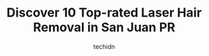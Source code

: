 ---
layout: ampstory
image: https://i0.wp.com/www.depkes.org/wp-content/uploads/2023/06/laser-hair-removal-0-in-san-juan-pr-1685772568.jpeg?resize=640,853
author: techidn
featured: false
description: Discover the impressive array of Laser Hair Removal options in San Juan PR, where you can find 10 of the largest Laser Hair Removal establishments in the area. From renowned classics to hidd
title: Discover 10 Top-rated Laser Hair Removal in San Juan PR
cover:
   title: Discover 10 Top-rated Laser Hair Removal in San Juan PR
   subtitle: Rickpate
   background: https://www.depkes.org/wp-content/uploads/2023/06/laser-hair-removal-0-in-san-juan-pr-1685772568.jpeg

pages: 
 - layout: thirds
   top: <h1>#1 DGlenys Mediterranean Salon & Spa</h1>
   bottom: "<p>RUN dont walk here! Walked in and they kindly accommodated my waxing needs and even squeezed me in for a pedicure! I was lobbying for them to do my hair (4C) but alas </p>"
   background: https://www.depkes.org/wp-content/uploads/2023/06/laser-hair-removal-1-in-san-juan-pr-1685772569.jpeg
   backgroundblur: true
 - layout: thirds
   top: <h1>#2 Esteban Montes Hair Care & Spa</h1>
   bottom: "<p>Amazing service by a very talented staff. I was visiting Puerto Rico and wanted a mens cut before returning home. Rafa did an amazing job and made me feel so welcomed!</p>"
   background: https://www.depkes.org/wp-content/uploads/2023/06/laser-hair-removal-2-in-san-juan-pr-1685772569.jpeg
   cta:
      link: https://www.depkes.org/blog/discover-10-top-rated-laser-hair-removal-in-san-juan-pr/
      text: Discover 10 Top-rated Laser Hair Removal in San Juan PR
 - layout: thirds
   top: <h1>#3 Vikini Láser</h1>
   bottom: "<p>6150 Av. Isla Verde, Carolina, 00979, Puerto Rico</p>"
   background: https://www.depkes.org/wp-content/uploads/2023/06/laser-hair-removal-3-in-san-juan-pr-1685772570.jpeg
   cta:
      link: https://www.depkes.org/blog/discover-10-top-rated-laser-hair-removal-in-san-juan-pr/
      text: Discover 10 Top-rated Laser Hair Removal in San Juan PR
 - layout: thirds
   top: <h1>#4 KatGlow Skincare Studio</h1>
   bottom: "<p>1610 Ave Ponce de Leon, Edf Santa Ana, Suite #2A, San Juan, 00909, Puerto Rico</p>"
   background: https://images.unsplash.com/photo-1488554378835-f7acf46e6c98?ixlib=rb-4.0.3&ixid=MnwxMjA3fDB8MHxwaG90by1wYWdlfHx8fGVufDB8fHx8&auto=format&fit=crop&w=640&h=853&q=80
   cta:
      link: https://www.depkes.org/blog/discover-10-top-rated-laser-hair-removal-in-san-juan-pr/
      text: Discover 10 Top-rated Laser Hair Removal in San Juan PR
 - layout: thirds
   top: <h1>#5 Body Stars Spa</h1>
   bottom: "<p>378 Av. Tte. César Luis González, San Juan, 00921, Puerto Rico</p>"
   background: https://images.unsplash.com/photo-1496096265110-f83ad7f96608?ixlib=rb-4.0.3&ixid=MnwxMjA3fDB8MHxwaG90by1wYWdlfHx8fGVufDB8fHx8&auto=format&fit=crop&w=640&h=853&q=80
   cta:
      link: https://www.depkes.org/blog/discover-10-top-rated-laser-hair-removal-in-san-juan-pr/
      text: Discover 10 Top-rated Laser Hair Removal in San Juan PR
 - layout: thirds
   top: <h1>#6 SunTan PR & Esthetic</h1>
   bottom: "<p>297 Av. Jesús T. Piñero, San Juan, 00927, Puerto Rico</p>"
   background: https://images.unsplash.com/photo-1567360425618-1594206637d2?ixlib=rb-4.0.3&ixid=MnwxMjA3fDB8MHxwaG90by1wYWdlfHx8fGVufDB8fHx8&auto=format&fit=crop&w=640&h=853&q=80
   cta:
      link: https://www.depkes.org/blog/discover-10-top-rated-laser-hair-removal-in-san-juan-pr/
      text: Discover 10 Top-rated Laser Hair Removal in San Juan PR
 - layout: thirds
   top: <h1>#7 BelaNova Inc.</h1>
   bottom: "<p>111 Calle 2, 202, Guaynabo, 00966, Puerto Rico</p>"
   background: https://images.unsplash.com/photo-1618005182384-a83a8bd57fbe?ixlib=rb-4.0.3&ixid=MnwxMjA3fDB8MHxwaG90by1wYWdlfHx8fGVufDB8fHx8&auto=format&fit=crop&w=640&h=853&q=80
   cta:
      link: https://www.depkes.org/blog/discover-10-top-rated-laser-hair-removal-in-san-juan-pr/
      text: Discover 10 Top-rated Laser Hair Removal in San Juan PR
 - layout: thirds
   middle: Continue reading...
   background: https://images.unsplash.com/photo-1527067829737-402993088e6b?ixlib=rb-4.0.3&ixid=MnwxMjA3fDB8MHxwaG90by1wYWdlfHx8fGVufDB8fHx8&auto=format&fit=crop&w=640&h=853&q=80
   cta:
      link: https://www.depkes.org/blog/discover-10-top-rated-laser-hair-removal-in-san-juan-pr/
      text: Discover 10 Top-rated Laser Hair Removal in San Juan PR
      
---